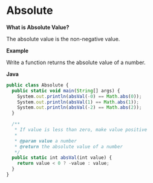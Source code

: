 # Absolute

**What is Absolute Value?**

The absolute value is the non-negative value.

**Example**

Write a function returns the absolute value of a number.

**Java**

```js
public class Absolute {
  public static void main(String[] args) {
    System.out.println(absVal(-0) == Math.abs(0));
    System.out.println(absVal(1) == Math.abs(1));
    System.out.println(absVal(-2) == Math.abs(2));
  }

  /**
   * If value is less than zero, make value positive
   *
   * @param value a number
   * @return the absolute value of a number
   */
  public static int absVal(int value) {
    return value < 0 ? -value : value;
  }
}
```

